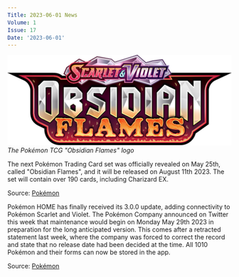 ```yaml
---
Title: 2023-06-01 News
Volume: 1
Issue: 17
Date: '2023-06-01'
---
```



[![The Pokémon TCG "Obsidian Flames" logo](/web/images/the-pokemon-tcg-obsidian-flames-logo.png)](/web/images/the-pokemon-tcg-obsidian-flames-logo.png)*The Pokémon TCG "Obsidian Flames" logo*



The next Pokémon Trading Card set was officially revealed on May 25th, called "Obsidian Flames", and it will be released on August 11th 2023. The set will contain over 190 cards, including Charizard EX.

Source: [Pokémon](https://www.pokemon.com/uk/pokemon-tcg/scarlet-violet-obsidian-flames/explore-and-watch/)

Pokémon HOME has finally received its 3.0.0 update, adding connectivity to Pokémon Scarlet and Violet. The Pokémon Company announced on Twitter this week that maintenance would begin on Monday May 29th 2023 in preparation for the long anticipated version. This comes after a retracted statement last week, where the company was forced to correct the record and state that no release date had been decided at the time. All 1010 Pokémon and their forms can now be stored in the app.

Source: [Pokémon](https://twitter.com/Pokemon/status/1661886235391176705)